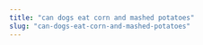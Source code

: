 ```yaml
---
title: "can dogs eat corn and mashed potatoes"
slug: "can-dogs-eat-corn-and-mashed-potatoes"
---
```


